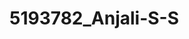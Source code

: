 # 5193782_Anjali-S-S
<ing src="https://github.com/Anjali-SS/5193782_Anjali-S-S/blob/main/SDLC/Screenshot_of_AgileGL.jpeg" alt="image">
